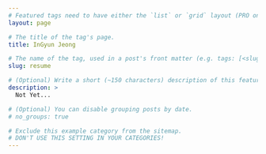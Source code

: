 ```yaml
---
# Featured tags need to have either the `list` or `grid` layout (PRO only).
layout: page

# The title of the tag's page.
title: InGyun Jeong

# The name of the tag, used in a post's front matter (e.g. tags: [<slug>]).
slug: resume

# (Optional) Write a short (~150 characters) description of this featured tag.
description: >
  Not Yet...

# (Optional) You can disable grouping posts by date.
# no_groups: true

# Exclude this example category from the sitemap.
# DON'T USE THIS SETTING IN YOUR CATEGORIES!
--- 
```

